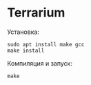 # Terrarium

Установка:

```
sudo apt install make gcc
make install
```

Компиляция и запуск:

```
make
```